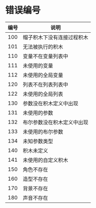 错误编号
========

| 编号 | 说明                       |
| ---- | -------------------------- |
| 100  | 帽子积木下没有连接过程积木 |
| 101  | 无法被执行的积木           |
| 110  | 变量不在变量列表中         |
| 111  | 未使用的变量               |
| 112  | 未使用的全局变量           |
| 120  | 列表不在列表列表中         |
| 122  | 未使用的全局列表           |
| 130  | 参数没在积木定义中出现     |
| 131  | 未使用的参数               |
| 132  | 布尔参数没在积木定义中出现 |
| 133  | 未使用的布尔参数           |
| 134  | 未知参数类型               |
| 140  | 积木未定义                 |
| 141  | 未使用的自定义积木         |
| 150  | 角色不存在                 |
| 160  | 造型不存在                 |
| 170  | 背景不存在                 |
| 180  | 声音不存在                 |
